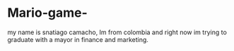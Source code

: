 # Mario-game-
my name is snatiago camacho, Im from colombia and right now im trying to graduate with a mayor in finance and marketing.
